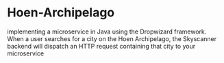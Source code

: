 # Hoen-Archipelago
implementing a microservice in Java using the Dropwizard framework. When a user searches for a city on the Hoen Archipelago, the Skyscanner backend will dispatch an HTTP request containing that city to your microservice
